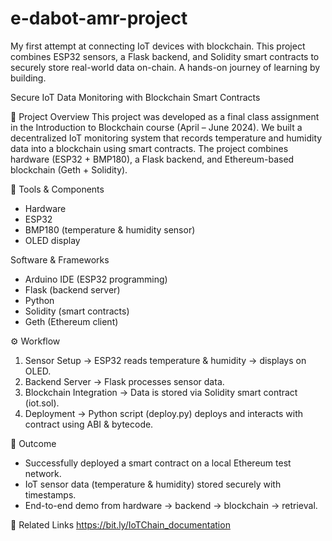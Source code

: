 # e-dabot-amr-project
My first attempt at connecting IoT devices with blockchain. This project combines ESP32 sensors, a Flask backend, and Solidity smart contracts to securely store real-world data on-chain. A hands-on journey of learning by building.

Secure IoT Data Monitoring with Blockchain Smart Contracts

📌 Project Overview
This project was developed as a final class assignment in the Introduction to Blockchain course (April – June 2024). We built a decentralized IoT monitoring system that records temperature and humidity data into a blockchain using smart contracts. The project combines hardware (ESP32 + BMP180), a Flask backend, and Ethereum-based blockchain (Geth + Solidity).

🔧 Tools & Components
- Hardware
- ESP32
- BMP180 (temperature & humidity sensor)
- OLED display

Software & Frameworks
- Arduino IDE (ESP32 programming)
- Flask (backend server)
- Python
- Solidity (smart contracts)
- Geth (Ethereum client)

⚙️ Workflow
1. Sensor Setup → ESP32 reads temperature & humidity → displays on OLED.
2. Backend Server → Flask processes sensor data.
3. Blockchain Integration → Data is stored via Solidity smart contract (iot.sol).
4. Deployment → Python script (deploy.py) deploys and interacts with contract using ABI & bytecode.

🚀 Outcome
- Successfully deployed a smart contract on a local Ethereum test network.
- IoT sensor data (temperature & humidity) stored securely with timestamps.
- End-to-end demo from hardware → backend → blockchain → retrieval.

🔗 Related Links
https://bit.ly/IoTChain_documentation 
